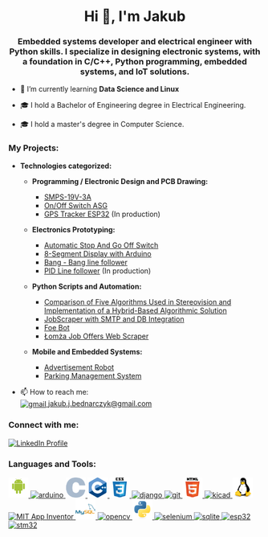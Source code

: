 <h1 align="center">Hi 👋, I'm Jakub</h1>
<h3 align="center">Embedded systems developer and electrical engineer with Python skills. I specialize in designing electronic systems, with a foundation in C/C++, Python programming, embedded systems, and IoT solutions.</h3>

- 🌱 I’m currently learning **Data Science and Linux**

- 🎓  I hold a Bachelor of Engineering degree in Electrical Engineering.

- 🎓 I hold a master's degree in Computer Science.

<h3 align="left">My Projects:</h3>

- **Technologies categorized:**

  - **Programming / Electronic Design and PCB Drawing:**
    - [SMPS-19V-3A](https://github.com/sailor-elite/SMPS-19V-3A)  
    - [On/Off Switch ASG](https://github.com/sailor-elite/on_off_switch_ASG)  
    - [GPS Tracker ESP32](https://github.com/sailor-elite/GPS_Tracker_ESP32) (In production) 

  - **Electronics Prototyping:**
    - [Automatic Stop And Go Off Switch](https://github.com/sailor-elite/Automatic_Stop_And_Go_Off_Switch)  
    - [8-Segment Display with Arduino](https://github.com/sailor-elite/8-Segment-Disp-Arduino)
    - [Bang - Bang line follower](https://github.com/sailor-elite/Line-follower-NO-PID)
    - [PID Line follower](https://github.com/sailor-elite/Line-follower-PID) (In production) 

  - **Python Scripts and Automation:**
    - [Comparison of Five Algorithms Used in Stereovision and Implementation of a Hybrid-Based Algorithmic Solution](https://github.com/sailor-elite/Stereovision_AlgorithmComparison)
    - [JobScraper with SMTP and DB Integration](https://github.com/sailor-elite/JobScraper-SMTP-DB-integration)  
    - [Foe Bot](https://github.com/sailor-elite/Foe_bot)  
    - [Łomża Job Offers Web Scraper](https://github.com/sailor-elite/Lomza_job_offers_web_scrapper)  

  - **Mobile and Embedded Systems:**
    - [Advertisement Robot](https://github.com/sailor-elite/Advertisement-Robot)  
    - [Parking Management System](https://github.com/sailor-elite/Parking_Managament_System)  


- 📫 How to reach me:  
  <a href="mailto:jakub.j.bednarczyk@gmail.com">
    <img align="center" src="https://www.vectorlogo.zone/logos/gmail/gmail-icon.svg" alt="gmail" height="30" width="40" />
    jakub.j.bednarczyk@gmail.com
  </a>

<h3 align="left">Connect with me:</h3>
<p align="left">
  <a href="https://www.linkedin.com/in/jakub-bednarczyk-4b43851b0/" target="blank">
    <img align="center" src="https://raw.githubusercontent.com/rahuldkjain/github-profile-readme-generator/master/src/images/icons/Social/linked-in-alt.svg" alt="LinkedIn Profile" height="30" width="40" />
  </a>
</p>

<h3 align="left">Languages and Tools:</h3>
<p align="left">
  <a href="https://developer.android.com" target="_blank" rel="noreferrer">
    <img src="https://raw.githubusercontent.com/devicons/devicon/master/icons/android/android-original-wordmark.svg" alt="android" width="40" height="40"/>
  </a>
  <a href="https://www.arduino.cc/" target="_blank" rel="noreferrer">
    <img src="https://cdn.worldvectorlogo.com/logos/arduino-1.svg" alt="arduino" width="40" height="40"/>
  </a>
  <a href="https://www.cprogramming.com/" target="_blank" rel="noreferrer">
    <img src="https://raw.githubusercontent.com/devicons/devicon/master/icons/c/c-original.svg" alt="c" width="40" height="40"/>
  </a>
  <a href="https://www.w3schools.com/cpp/" target="_blank" rel="noreferrer">
    <img src="https://raw.githubusercontent.com/devicons/devicon/master/icons/cplusplus/cplusplus-original.svg" alt="cplusplus" width="40" height="40"/>
  </a>
  <a href="https://www.w3schools.com/css/" target="_blank" rel="noreferrer">
    <img src="https://raw.githubusercontent.com/devicons/devicon/master/icons/css3/css3-original-wordmark.svg" alt="css3" width="40" height="40"/>
  </a>
  <a href="https://www.djangoproject.com/" target="_blank" rel="noreferrer">
    <img src="https://cdn.worldvectorlogo.com/logos/django.svg" alt="django" width="40" height="40"/>
  </a>
  <a href="https://git-scm.com/" target="_blank" rel="noreferrer">
    <img src="https://www.vectorlogo.zone/logos/git-scm/git-scm-icon.svg" alt="git" width="40" height="40"/>
  </a>
  <a href="https://www.w3.org/html/" target="_blank" rel="noreferrer">
    <img src="https://raw.githubusercontent.com/devicons/devicon/master/icons/html5/html5-original-wordmark.svg" alt="html5" width="40" height="40"/>
  </a>
    <a href="https://www.kicad.org/" target="_blank" rel="noreferrer">
    <img src="https://avatars.githubusercontent.com/u/3374914?s=200&v=4" alt="kicad" width="40" height="40"/>
  </a>
  <a href="https://www.linux.org/" target="_blank" rel="noreferrer">
    <img src="https://raw.githubusercontent.com/devicons/devicon/master/icons/linux/linux-original.svg" alt="linux" width="40" height="40"/>
  </a>

<a href="https://appinventor.mit.edu/" target="_blank" rel="noreferrer">
  <img src="https://appinventor.mit.edu/explore/sites/explore.appinventor.mit.edu/files/ai-bee-logo.png" alt="MIT App Inventor" width="40" height="40"/>
 </a>
  
  <a href="https://www.mysql.com/" target="_blank" rel="noreferrer">
    <img src="https://raw.githubusercontent.com/devicons/devicon/master/icons/mysql/mysql-original-wordmark.svg" alt="mysql" width="40" height="40"/>
  </a>
  <a href="https://opencv.org/" target="_blank" rel="noreferrer">
    <img src="https://www.vectorlogo.zone/logos/opencv/opencv-icon.svg" alt="opencv" width="40" height="40"/>
  </a>
  <a href="https://www.python.org" target="_blank" rel="noreferrer">
    <img src="https://raw.githubusercontent.com/devicons/devicon/master/icons/python/python-original.svg" alt="python" width="40" height="40"/>
  </a>
  <a href="https://www.selenium.dev" target="_blank" rel="noreferrer">
    <img src="https://raw.githubusercontent.com/detain/svg-logos/780f25886640cef088af994181646db2f6b1a3f8/svg/selenium-logo.svg" alt="selenium" width="40" height="40"/>
  </a>
  <a href="https://www.sqlite.org/" target="_blank" rel="noreferrer">
    <img src="https://www.sqlite.org/images/sqlite370_banner.svg" alt="sqlite" width="40" height="40"/>
  </a>
  <a href="https://www.espressif.com/" target="_blank" rel="noreferrer">
    <img src="https://avatars.githubusercontent.com/u/64278475?s=280&v=4" alt="esp32" width="40" height="40"/>
  </a>
  <a href="https://www.st.com/en/microcontrollers-microprocessors/stm32-32-bit-arm-cortex-mcus.html" target="_blank" rel="noreferrer">
    <img src="https://github.com/user-attachments/assets/5acc4ec5-3cd9-4229-acb7-276ab8e38d1d" alt="stm32" width="40" height="40"/>
  </a>

</p>

